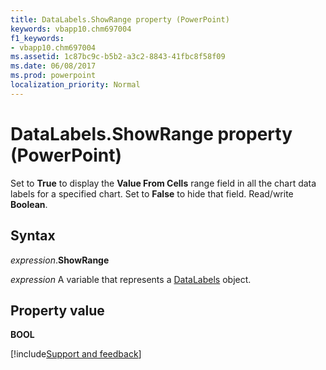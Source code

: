 ```yaml
---
title: DataLabels.ShowRange property (PowerPoint)
keywords: vbapp10.chm697004
f1_keywords:
- vbapp10.chm697004
ms.assetid: 1c87bc9c-b5b2-a3c2-8843-41fbc8f58f09
ms.date: 06/08/2017
ms.prod: powerpoint
localization_priority: Normal
---
```



# DataLabels.ShowRange property (PowerPoint)

Set to  **True** to display the **Value From Cells** range field in all the chart data labels for a specified chart. Set to **False** to hide that field. Read/write **Boolean**.


## Syntax

_expression_.**ShowRange**

_expression_ A variable that represents a [DataLabels](PowerPoint.DataLabels.md) object.


## Property value

 **BOOL**

[!include[Support and feedback](~/includes/feedback-boilerplate.md)]